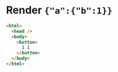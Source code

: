 # Render `{"a":{"b":1}}`

```html
<html>
  <head />
  <body>
    <button>
      1 1
    </button>
  </body>
</html>
```
